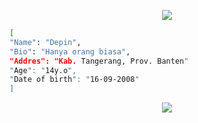 <p align="center">
  <img src="https://app.finvxl.rf.gd/file/eThTLgOlbHz1.gif" />
</p>

```bash
[
"Name": "Depin",
"Bio": "Hanya orang biasa",
"Addres": "Kab. Tangerang, Prov. Banten"
"Age": "14y.o",
"Date of birth": "16-09-2008"
]
```

<p align="center">
<img src="https://readme-typing-svg.herokuapp.com?duration=6000&color=2EB522&lines=Jangan+di+Bully+Bang%2C+masih+pemula" />
</p>






